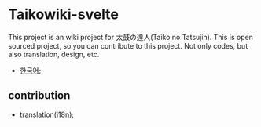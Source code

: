 # Taikowiki-svelte

This project is an wiki project for 太鼓の達人(Taiko no Tatsujin). This is open sourced project, so you can contribute to this project. Not only codes, but also translation, design, etc.

- [한국어](/docs/ko/readme.md);

## contribution

- [translation(i18n)](/docs/ko/i18n.md);